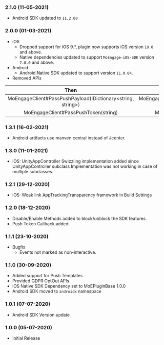 ### 2.1.0 (11-05-2021)
- Android SDK updated to `11.2.00`

### 2.0.0 (01-03-2021)
- iOS 
    - Dropped support for iOS 9.*, plugin now supports iOS version `10.0` and above.
    - Native dependencies updated to support `MoEngage-iOS-SDK` version `7.0.0` and above.
- Android 
    - Android Native SDK updated to support version `11.0.04`.
- Removed APIs

|                             Then                            	|                               Now                              	|
|:-----------------------------------------------------------:	|:--------------------------------------------------------------:	|
| MoEngageClient#PassPushPayload(IDictionary<string, string>) 	| MoEngageClient#PassFcmPushPayload(IDictionary<string, string>) 	|
|             MoEngageClient#PassPushToken(string)            	|             MoEngageClient#PassFcmPushToken(string)            	|

### 1.3.1 (16-02-2021)
- Android artifacts use manven central instead of Jcenter.

### 1.3.0 (11-01-2021)
- iOS: UnityAppController Swizzling implementation added since UnityAppController subclass Implementation was not working in case of multiple subclasses.

### 1.2.1 (29-12-2020)
- iOS: Weak link AppTrackingTransparency framework in Build Settings

### 1.2.0 (18-12-2020)
- Disable/Enable Methods added to block/unblock the SDK features.
- Push Token Callback added

### 1.1.1 (23-10-2020)
- Bugfix
    - Events not marked as non-interactive.
    
### 1.1.0 (30-09-2020)
- Added support for Push Templates 
- Provided GDPR OptOut APIs
- iOS Native SDK Dependency set to MoEPluginBase 1.0.0
- Android SDK moved to `androidx` namespace

### 1.0.1 (07-07-2020)
- Android SDK Version update

### 1.0.0 (05-07-2020)
- Initial Release
